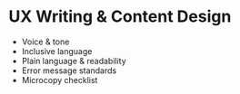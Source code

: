 # UX Writing & Content Design

- Voice & tone
- Inclusive language
- Plain language & readability
- Error message standards
- Microcopy checklist
